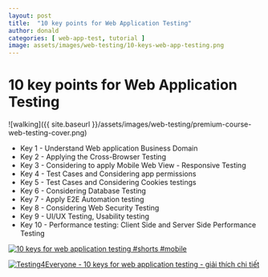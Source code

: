 ```yaml
---
layout: post
title:  "10 key points for Web Application Testing"
author: donald
categories: [ web-app-test, tutorial ]
image: assets/images/web-testing/10-keys-web-app-testing.png
---
```


# 10 key points for Web Application Testing
![walking]({{ site.baseurl }}/assets/images/web-testing/premium-course-web-testing-cover.png)
- Key 1 - Understand Web application Business Domain
- Key 2 - Applying the Cross-Browser Testing
- Key 3 - Considering to apply Mobile Web View - Responsive Testing
- Key 4 - Test Cases and Considering app permissions
- Key 5 - Test Cases and Considering Cookies testings
- Key 6 - Considering Database Testing
- Key 7 - Apply E2E Automation testing
- Key 8 - Considering Web Security Testing
- Key 9 - UI/UX Testing, Usability testing
- Key 10 - Performance testing: Client Side and Server Side Performance Testing

[![10 keys for web application testing #shorts #mobile](https://img.youtube.com/vi/cYTZdLm1uxI/0.jpg)](https://www.youtube.com/watch?v=cYTZdLm1uxI)

[![Testing4Everyone - 10 keys for web application testing - giải thích chi tiết](https://img.youtube.com/vi/sUCE_sctluE/0.jpg)](https://www.youtube.com/watch?v=sUCE_sctluE)


